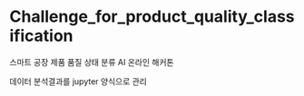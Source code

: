 # Challenge_for_product_quality_classification
스마트 공장 제품 품질 상태 분류 AI 온라인 해커톤

데이터 분석결과를 jupyter 양식으로 관리
